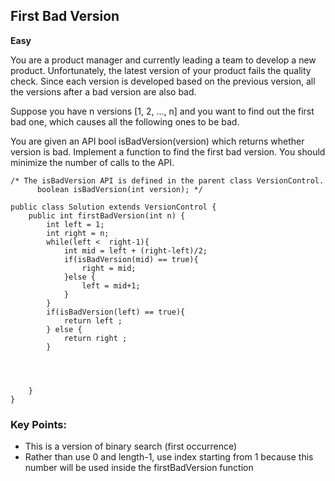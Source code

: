 ## First Bad Version
**Easy**

You are a product manager and currently leading a team to develop a new product. Unfortunately, the latest version of your product fails the quality check. Since each version is developed based on the previous version, all the versions after a bad version are also bad.

Suppose you have n versions [1, 2, ..., n] and you want to find out the first bad one, which causes all the following ones to be bad.

You are given an API bool isBadVersion(version) which returns whether version is bad. Implement a function to find the first bad version. You should minimize the number of calls to the API.

```
/* The isBadVersion API is defined in the parent class VersionControl.
      boolean isBadVersion(int version); */

public class Solution extends VersionControl {
    public int firstBadVersion(int n) {
        int left = 1;
        int right = n;
        while(left <  right-1){
            int mid = left + (right-left)/2;
            if(isBadVersion(mid) == true){
                right = mid;
            }else {
                left = mid+1;
            }
        }
        if(isBadVersion(left) == true){
            return left ;
        } else {
            return right ;
        }




    }
}

```


### Key Points:
+ This is a version of binary search (first occurrence)
+ Rather than use 0 and length-1, use index starting from 1 because this number will be used inside the firstBadVersion function
